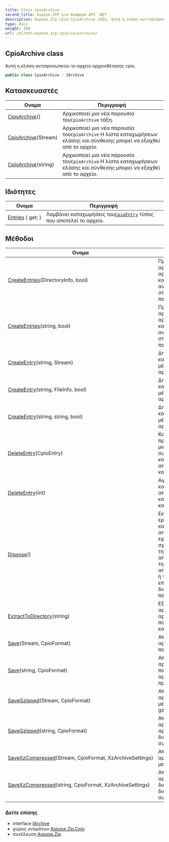 ```yaml
---
title: Class CpioArchive
second_title: Aspose.ZIP για Αναφορά API .NET
description: Aspose.Zip.Cpio.CpioArchive τάξη. Αυτή η κλάση αντιπροσωπεύει το αρχείο αρχειοθέτησης cpio.
type: docs
weight: 160
url: /el/net/aspose.zip.cpio/cpioarchive/
---
```

## CpioArchive class

Αυτή η κλάση αντιπροσωπεύει το αρχείο αρχειοθέτησης cpio.

```csharp
public class CpioArchive : IArchive
```

## Κατασκευαστές

| Ονομα | Περιγραφή |
| --- | --- |
| [CpioArchive](cpioarchive/#constructor)() | Αρχικοποιεί μια νέα παρουσία του`CpioArchive` τάξη. |
| [CpioArchive](cpioarchive/#constructor_1)(Stream) | Αρχικοποιεί μια νέα παρουσία του`CpioArchive` Η λίστα καταχωρήσεων κλάσης και σύνθεσης μπορεί να εξαχθεί από το αρχείο. |
| [CpioArchive](cpioarchive/#constructor_2)(string) | Αρχικοποιεί μια νέα παρουσία του`CpioArchive` Η λίστα καταχωρήσεων κλάσης και σύνθεσης μπορεί να εξαχθεί από το αρχείο. |

## Ιδιότητες

| Ονομα | Περιγραφή |
| --- | --- |
| [Entries](../../aspose.zip.cpio/cpioarchive/entries/) { get; } | Λαμβάνει καταχωρήσεις του[`CpioEntry`](../cpioentry/) τύπος που αποτελεί το αρχείο. |

## Μέθοδοι

| Ονομα | Περιγραφή |
| --- | --- |
| [CreateEntries](../../aspose.zip.cpio/cpioarchive/createentries/#createentries)(DirectoryInfo, bool) | Προσθέτει στο αρχείο όλα τα αρχεία και τους καταλόγους αναδρομικά στον κατάλογο που δίνεται. |
| [CreateEntries](../../aspose.zip.cpio/cpioarchive/createentries/#createentries_1)(string, bool) | Προσθέτει στο αρχείο όλα τα αρχεία και τους καταλόγους αναδρομικά στον κατάλογο που δίνεται. |
| [CreateEntry](../../aspose.zip.cpio/cpioarchive/createentry/#createentry_1)(string, Stream) | Δημιουργία μίας καταχώρησης μέσα στο αρχείο. |
| [CreateEntry](../../aspose.zip.cpio/cpioarchive/createentry/#createentry)(string, FileInfo, bool) | Δημιουργία μίας καταχώρησης μέσα στο αρχείο. |
| [CreateEntry](../../aspose.zip.cpio/cpioarchive/createentry/#createentry_2)(string, string, bool) | Δημιουργία μίας καταχώρησης μέσα στο αρχείο. |
| [DeleteEntry](../../aspose.zip.cpio/cpioarchive/deleteentry/#deleteentry)(CpioEntry) | Καταργεί την πρώτη εμφάνιση μιας συγκεκριμένης καταχώρισης από τη λίστα καταχωρήσεων. |
| [DeleteEntry](../../aspose.zip.cpio/cpioarchive/deleteentry/#deleteentry_1)(int) | Αφαιρεί την καταχώρηση από τη λίστα καταχωρήσεων κατά ευρετήριο. |
| [Dispose](../../aspose.zip.cpio/cpioarchive/dispose/)() | Εκτελεί εργασίες που καθορίζονται από την εφαρμογή που σχετίζονται με την απελευθέρωση, την απελευθέρωση ή την επαναφορά μη διαχειριζόμενων πόρων. |
| [ExtractToDirectory](../../aspose.zip.cpio/cpioarchive/extracttodirectory/)(string) | Εξάγει όλα τα αρχεία στο αρχείο στον παρεχόμενο κατάλογο. |
| [Save](../../aspose.zip.cpio/cpioarchive/save/#save)(Stream, CpioFormat) | Αποθηκεύει το αρχείο στη ροή που παρέχεται. |
| [Save](../../aspose.zip.cpio/cpioarchive/save/#save_1)(string, CpioFormat) | Αποθηκεύει το αρχείο στο παρεχόμενο αρχείο προορισμού. |
| [SaveGzipped](../../aspose.zip.cpio/cpioarchive/savegzipped/#savegzipped)(Stream, CpioFormat) | Αποθηκεύει το αρχείο στη ροή με συμπίεση gzip. |
| [SaveGzipped](../../aspose.zip.cpio/cpioarchive/savegzipped/#savegzipped_1)(string, CpioFormat) | Αποθηκεύει το αρχείο στο αρχείο κατά διαδρομή με συμπίεση gzip. |
| [SaveXzCompressed](../../aspose.zip.cpio/cpioarchive/savexzcompressed/#savexzcompressed)(Stream, CpioFormat, XzArchiveSettings) | Αποθηκεύει το αρχείο στη ροή με συμπίεση xz. |
| [SaveXzCompressed](../../aspose.zip.cpio/cpioarchive/savexzcompressed/#savexzcompressed_1)(string, CpioFormat, XzArchiveSettings) | Αποθηκεύει το αρχείο στη διαδρομή ανά διαδρομή με συμπίεση xz. |

### Δείτε επίσης

* interface [IArchive](../../aspose.zip/iarchive/)
* χώρος ονομάτων [Aspose.Zip.Cpio](../../aspose.zip.cpio/)
* συνέλευση [Aspose.Zip](../../)


